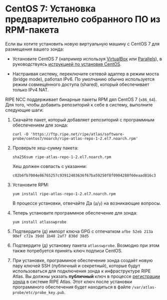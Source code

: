 # CentOS 7: Установка предварительно собранного ПО из RPM-пакета

Если вы хотите установить новую виртуальную машину с CentOS 7 для размещения вашего зонда:

* Установите CentOS 7 (например используя [VirtualBox](https://www.virtualbox.org/) или [Parallels](https://www.parallels.com/)), в руководствуясь [иструкцией по установке CentOS](https://docs.centos.org/en-US/centos/install-guide/).

* Настраивая систему, переключите сетевой адаптер в режим моста (bridge mode), работал IPv6. По умолчанию обычно используется режим совмещённого доступа (shared), который обеспечивает только IPv4 NAT.

RIPE NCC поддерживает бинарные пакеты RPM дял CentOS 7 (`x86_64`). Для того, чтобы добавить репозиторий к себе в систему, выполните следующие шаги:

1. Скачайте пакет, который добавляет репозиторий с программным обеспечением для зонда:

    ```
    curl -O 'https://ftp.ripe.net/ripe/atlas/software-probe/centos7/noarch/ripe-atlas-repo-1-2.el7.noarch.rpm'
    ```

2. Проверьте хеш-сумму пакета:

    ```
    sha256sum ripe-atlas-repo-1-2.el7.noarch.rpm
    ```

    Хеш должен совпасть с указаннм:

    ```
    c02b6fb7004e86765257c93912403636f67ba59250f8f0904288f60eaad816c3
    ```

3. Установите RPM:

    ```
    yum install ripe-atlas-repo-1-2.el7.noarch.rpm
    ```

    В процессе установки, отвечайте Да (`д`/`y`) на возникающие вопросы.


4. Теперь установите программное обеспечение для зонда:

    ```
    yum install atlasswprobe
    ```

5. Подтвердите (д) импорт ключа GPG с отпечатком `afbe 52eb 213a 90ef c72a 39dd 1b48 2af7 830d 38d5`

6. Подтвердите (д) установку пакета `atlasswprobe`. Возмодно при этом также потребуется принять ключ подписи CentOS.

7. При установке, программное обеспечение зонда создаёт новую пару ключей SSH
   (публичный и секретный), которые будут использоваться для подключения зонда
   к инфраструктуре RIPE Atlas.
   Вы должны указать **публичный** ключ в процессе
   [регистрации зонда](https://atlas.ripe.net/apply/swprobe/)
   в системе RIPE Atlas.
   Этот ключ после установки программного
   обеспечения будет находиться в файле `/var/atlas-probe/etc/probe_key.pub`.
